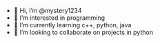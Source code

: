 - 👋 Hi, I’m @mystery1234
- 👀 I’m interested in programming
- 🌱 I’m currently learning c++, python, java
- 💞️ I’m looking to collaborate on projects in python

<!---
mystery1234/mystery1234 is a ✨ special ✨ repository because its `README.md` (this file) appears on your GitHub profile.
You can click the Preview link to take a look at your changes.
--->
